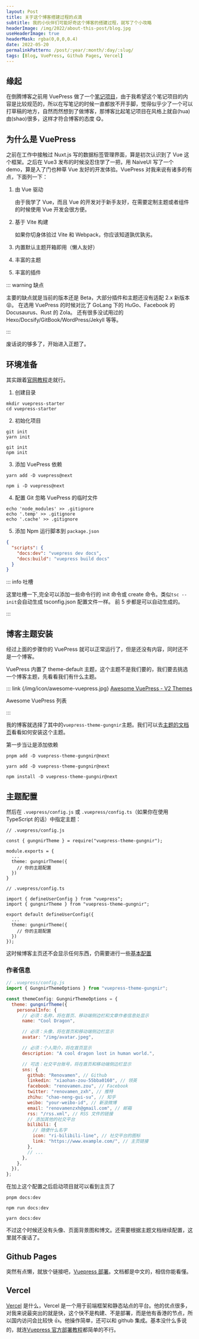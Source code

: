 ```yaml
---
layout: Post
title: 关于这个博客搭建过程的点滴
subtitle: 我的小伙伴们可能好奇这个博客的搭建过程，就写了个小攻略
headerImage: /img/2022/about-this-post/blog.jpg
useHeaderImage: true
headerMask: rgba(0,0,0,0.4)
date: 2022-05-20
permalinkPattern: /post/:year/:month/:day/:slug/
tags: [Blog, VuePress, Github Pages, Vercel]
---
```


## 缘起

在倒腾博客之前用 VuePress 做了一个[笔记项目](https://notes-with-rainbow.vercel.app)，由于我希望这个笔记项目的内容是比较规范的，所以在写笔记的时候一直都放不开手脚，觉得似乎少了一个可以打草稿的地方，自然而然想到了做博客，那博客比起笔记项目在风格上就自(hua)由(shao)很多，这样才符合博客的态度 😋。

## 为什么是 VuePress

之前在工作中接触过 Nuxt.js 写的数据标签管理界面，算是初次认识到了 Vue 这个框架。之后在 Vue3 发布的时候没忍住学了一把，用 NaiveUI 写了一个 demo，算是入了门也种草 Vue 友好的开发体验。VuePress 对我来说有诸多的有点，下面列一下：

1. 由 Vue 驱动

   由于我学了 Vue，而且 Vue 的开发对于新手友好，在需要定制主题或者组件的时候使用 Vue 开发会很方便。

2. 基于 Vite 构建

   如果你切身体验过 Vite 和 Webpack，你应该知道孰优孰劣。

3. 内置默认主题开箱即用（懒人友好）
4. 丰富的主题
5. 丰富的插件

::: warning 缺点

主要的缺点就是当前的版本还是 Beta，大部分插件和主题还没有适配 2.x 新版本 😝。
在选用 VuePress 的时候对比了 GoLang 下的 HuGo、Facebook 的 Docusaurus、Rust 的 Zola。
还有很多没试用过的 Hexo/Docsify/GitBook/WordPress/Jekyll 等等。

:::

废话说的够多了，开始进入正题了。

## 环境准备

其实跟着[官网教程](https://v2.vuepress.vuejs.org/zh/guide/getting-started.html)走就行。

1.  创建目录

```shell
mkdir vuepress-starter
cd vuepress-starter
```

2.  初始化项目

<CodeGroup>
<CodeGroupItem title="YARN">

```shell
git init
yarn init
```

</CodeGroupItem>
<CodeGroupItem title="NPM">

```shell
git init
npm init
```

</CodeGroupItem>
</CodeGroup>

3.  添加 VuePress 依赖

<CodeGroup>
<CodeGroupItem title="YARN">

```shell
yarn add -D vuepress@next
```

</CodeGroupItem>
<CodeGroupItem title="NPM">

```shell
npm i -D vuepress@next
```

</CodeGroupItem>
</CodeGroup>

4.  配置 Git 忽略 VuePress 的临时文件

```shell
echo 'node_modules' >> .gitignore
echo '.temp' >> .gitignore
echo '.cache' >> .gitignore
```

5.  添加 Npm 运行脚本到 `package.json`

```json
{
  "scripts": {
    "docs:dev": "vuepress dev docs",
    "docs:build": "vuepress build docs"
  }
}
```

::: info 吐槽

这里吐槽一下,完全可以添加一些命令行的 init 命令或 create 命令。类似`tsc --init`会自动生成 tsconfig.json 配置文件一样。
前 5 步都是可以自动生成的。

:::

## 博客主题安装

经过上面的步骤你的 VuePress 就可以正常运行了，但是还没有内容，同时还不是一个博客。

VuePress 内置了 theme-default 主题，这个主题不是我们要的，我们要去挑选一个博客主题，先看看我们有什么主题。

::: link {/img/icon/awesome-vuepress.jpg} [Awesome VuePress - V2 Themes](https://github.com/vuepress/awesome-vuepress/blob/main/v2.md#themes)

Awesome VuePress 列表

:::

我的博客就选择了其中的`vuepress-theme-gungnir`主题。我们可以去[主题的文档页](https://v2-vuepress-theme-gungnir.vercel.app/zh/docs/basic/intro.html)看看如何安装这个主题。

第一步当让是添加依赖

<CodeGroup>
<CodeGroupItem title="PNPM">

```shell
pnpm add -D vuepress-theme-gungnir@next
```

</CodeGroupItem>
<CodeGroupItem title="YARN">

```shell
yarn add -D vuepress-theme-gungnir@next
```

</CodeGroupItem>
<CodeGroupItem title="NPM">

```shell
npm install -D vuepress-theme-gungnir@next
```

</CodeGroupItem>
</CodeGroup>

## 主题配置

然后在 `.vuepress/config.js` 或 `.vuepress/config.ts`（如果你在使用 TypeScript 的话）中指定主题：

<CodeGroup>
<CodeGroupItem title="JS" active>

```js{7}
// .vuepress/config.js

const { gungnirTheme } = require("vuepress-theme-gungnir");

module.exports = {
  ...
  theme: gungnirTheme({
    // 你的主题配置
  })
}
```

</CodeGroupItem>

<CodeGroupItem title="TS">

```ts{8}
// .vuepress/config.ts

import { defineUserConfig } from "vuepress";
import { gungnirTheme } from "vuepress-theme-gungnir";

export default defineUserConfig({
  ...
  theme: gungnirTheme({
    // 你的主题配置
  })
});
```

</CodeGroupItem>
</CodeGroup>

这时候博客主页还不会显示任何东西，仍需要进行一些[基本配置](https://vuepress-theme-gungnir-with-rainbow.vercel.app/zh/docs/basic/config.html)

### 作者信息

```javascript
// .vuepress/config.js
import { GungnirThemeOptions } from "vuepress-theme-gungnir";

const themeConfig: GungnirThemeOptions = {
  theme: gungnirTheme({
    personalInfo: {
      // 必须：名称，将在首页、移动端侧边栏和文章作者信息处显示
      name: "Cool Dragon",

      // 必须：头像，将在首页和移动端侧边栏显示
      avatar: "/img/avatar.jpeg",

      // 必须：个人简介，将在首页显示
      description: "A cool dragon lost in human world.",

      // 可选：社交平台账号，将在首页和移动端侧边栏显示
      sns: {
        github: "Renovamen", // Github
        linkedin: "xiaohan-zou-55bba0160", // 领英
        facebook: "renovamen.zou", // Facebook
        twitter: "renovamen_zxh", // 推特
        zhihu: "chao-neng-gui-su", // 知乎
        weibo: "your-weibo-id", // 新浪微博
        email: "renovamenzxh@gmail.com", // 邮箱
        rss: "/rss.xml", // RSS 文件的链接
        // 添加其他的社交平台
        bilibili: {
          // 随便什么名字
          icon: "ri-bilibili-line", // 社交平台的图标
          link: "https://www.example.com/", // 主页链接
        },
        // ...
      },
    },
  }),
};
```

在加上这个配置之后启动项目就可以看到主页了

<CodeGroup>
<CodeGroupItem title="PNPM">

```shell
pnpm docs:dev
```

</CodeGroupItem>
<CodeGroupItem title="NPM">

```shell
npm run docs:dev
```

</CodeGroupItem>
<CodeGroupItem title="YARN">

```shell
yarn docs:dev
```

</CodeGroupItem>
</CodeGroup>

不过这个时候还没有头像、页面背景图和博文。还需要根据主题文档继续配置，这里就不废话了。

## Github Pages

突然有点懒，就放个链接吧，[Vuepress 部署](https://v2.vuepress.vuejs.org/zh/guide/deployment.html#github-pages)。文档都是中文的，相信你能看懂。

## Vercel

[Vercel](https://vercel.com/) 是什么，Vercel 是一个用于前端框架和静态站点的平台。他的优点很多，对我来说最突出的就是快，这个快不是构建、不是部署，而是他有香港的节点，所以国内访问会比较快 :+1:。他操作简单，还可以和 github 集成。基本没什么多说的，就连[Vuepress 官方部署教程](https://v2.vuepress.vuejs.org/zh/guide/deployment.html#vercel)都简单的不行。
